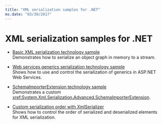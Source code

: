 ```yaml
---
title: "XML serialization samples for .NET"
ms.date: "03/30/2017"
---
```

# XML serialization samples for .NET

* [Basic XML serialization technology sample](../../../docs/standard/serialization/basic-serialization-technology-sample.md)  
 Demonstrates how to serialize an object graph in memory to a stream.  
  
* [Web services generics serialization technology sample](../../../docs/standard/serialization/web-services-generics-serialization-technology-sample.md)  
 Shows how to use and control the serialization of generics in ASP.NET Web Services.

* [SchemaImporterExtension technology sample](../../../docs/standard/serialization/schemaimporterextension-technology-sample.md)  
 Demonstrates a custom <xref:System.Xml.Serialization.Advanced.SchemaImporterExtension>.  
  
* [Custom serialization order with XmlSerializer](../../../docs/standard/serialization/custom-serialization-order-with-xmlserializer.md)  
 Shows how to control the order of serialized and deserialized elements for XML serialization.  
